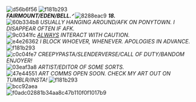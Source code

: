 ![d56b6f56](https://github.com/user-attachments/assets/7607381f-39b7-4cfb-a37b-22ed3f811dc4)
![f181b293](https://github.com/user-attachments/assets/26f2c1c9-50a1-4e86-a614-f244df547a93)  
***FAIRMOUNT/EDEN/BELL.ᐟ*** ![8288eac9](https://github.com/user-attachments/assets/446156a5-5c2c-4d6d-8a72-877e89cade3f) ***18.***  
![60b334b8](https://github.com/user-attachments/assets/89a3cf9b-9c49-4ffb-81b0-9c0bae89be9f) *USUALLY HANGING AROUND/AFK ON PONYTOWN. I DISAPPEAR OFTEN IF AFK.*  
![9c0341fc](https://github.com/user-attachments/assets/7e383de9-3754-47c9-ac79-cd2883a4eaf8) *<ins>ALWAYS</ins> INTERACT WITH CAUTION.*  
![e4e26362](https://github.com/user-attachments/assets/d4a2a5a9-c06e-4851-b9a6-e47abc8d701a) *I BLOCK WHOEVER, WHENEVER. APOLOGIES IN ADVANCE.*  
![f181b293](https://github.com/user-attachments/assets/0afbae21-31ca-4105-9c86-9553f82fb10e)  
![c0c04fe7](https://github.com/user-attachments/assets/34cb9cbf-0cac-486f-9faf-d99a49995cb4) *CREEPYPASTA/SLENDERVERSE/CALL OF DUTY/BANDOM ENJOYER!*  
![03eaf3a8](https://github.com/user-attachments/assets/d789b558-f173-4db5-b892-770440c01b15) *ARTIST/EDITOR OF SOME SORTS.*  
![47e44551](https://github.com/user-attachments/assets/6f7ac452-6d4e-4ff8-b4e9-bf2699adbb27) *ART COMMS OPEN SOON. CHECK MY ART OUT ON TUMBLR/INSTA!*
![f181b293](https://github.com/user-attachments/assets/fd1b76ec-49ef-4298-a131-5f065ffeda4f)  
![bcc92aea](https://github.com/user-attachments/assets/3f997b4f-5a89-40c7-a5da-ead3c53d3265)  
![f0adc02881b34aa8c47b110f0f1017b9](https://github.com/user-attachments/assets/7b45f5f8-47e2-4847-b71b-f54f572ba055)
